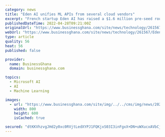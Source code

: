 ```yaml
---
category: news
title: "Eden AI unifies ML APIs from several cloud vendors"
excerpt: "French startup Eden AI has raised a $1.6 million pre-seed round (€1.5 million) to build a programming interface that lets you access"
publishedDateTime: 2022-04-28T09:21:00Z
originalUrl: "https://www.businessghana.com/site/news/technology/261567/Eden-AI-unifies-ML-APIs"
webUrl: "https://www.businessghana.com/site/news/technology/261567/Eden-AI-unifies-ML-APIs"
type: article
quality: 56
heat: 56
published: false

provider:
  name: BusinessGhana
  domain: businessghana.com

topics:
  - Microsoft AI
  - AI
  - Machine Learning

images:
  - url: "https://www.businessghana.com/site/img/../../cms/img/news/2022-04-28-08420201.jpg"
    width: 800
    height: 600
    isCached: true

secured: "dtKKVhzvgJHd2y0xc0RVjtLedXYPJ1FQKjxS03I3inFgxX+DN+uWXucxAVbCj1ylB3k5zynXS+pJt4L5NIZznZFV6RYTkdmqXnSlgfn4oPTuc+TbQysg9EoRDe/SfU6R7gGEl3zRtvm97f39SV3BdfpBX6x7O/UfkmwiIPVkHhbhyYOB1c+dLMUB717hkMz4FDFR8g4funsS/rnrpyCDat8cvmFGcxgWTklWrXi6NqZDu9ohYx3VafZ2rtsCAxs7LwtzzetmmjKnJG0dF1MYSeYawvLWvYqSu0UxOGW5uKTMw3lxXqQKovGM13Zs2nklArUoR20gpMpHuqm/PlhKCTuau8+fQHPFayJ1yoVTeb4=;C6uSQFSoVdxFY673BNcq+A=="
---
```


